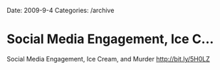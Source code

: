 Date: 2009-9-4
Categories: /archive

# Social Media Engagement, Ice C...

Social Media Engagement, Ice Cream, and Murder <a href="http://bit.ly/5H0LZ" rel="nofollow">http://bit.ly/5H0LZ</a>

